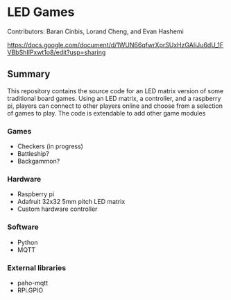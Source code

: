 # LED Games
Contributors: Baran Cinbis, Lorand Cheng, and Evan Hashemi

https://docs.google.com/document/d/1WUN66qfwrXprSUxHzGAIiJu6dU_1FVBbShIlPxwt1o8/edit?usp=sharing

## Summary
This repository contains the source code for an LED matrix version of some traditional board games. Using an LED matrix, a controller, and a raspberry pi, players can connect to other players online and choose from a selection of games to play. The code is extendable to add other game modules

### Games
- Checkers (in progress)
- Battleship?
- Backgammon?

### Hardware
- Raspberry pi
- Adafruit 32x32 5mm pitch LED matrix
- Custom hardware controller

### Software
- Python
- MQTT
### External libraries
- paho-mqtt
- RPi.GPIO